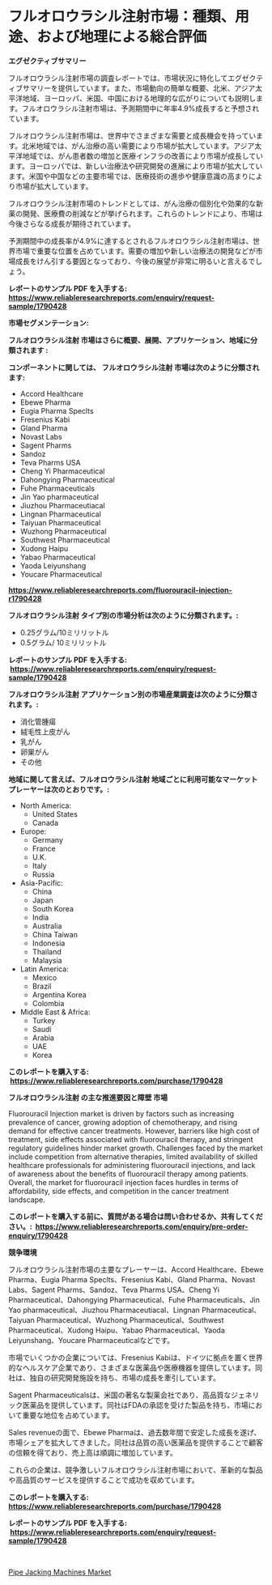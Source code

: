 <p><h1>フルオロウラシル注射市場：種類、用途、および地理による総合評価</h1></p><p><strong>エグゼクティブサマリー</strong></p>
<p><p>フルオロウラシル注射市場の調査レポートでは、市場状況に特化してエグゼクティブサマリーを提供しています。また、市場動向の簡単な概要、北米、アジア太平洋地域、ヨーロッパ、米国、中国における地理的な広がりについても説明します。フルオロウラシル注射市場は、予測期間中に年率4.9%成長すると予想されています。</p><p>フルオロウラシル注射市場は、世界中でさまざまな需要と成長機会を持っています。北米地域では、がん治療の高い需要により市場が拡大しています。アジア太平洋地域では、がん患者数の増加と医療インフラの改善により市場が成長しています。ヨーロッパでは、新しい治療法や研究開発の進展により市場が拡大しています。米国や中国などの主要市場では、医療技術の進歩や健康意識の高まりにより市場が拡大しています。</p><p>フルオロウラシル注射市場のトレンドとしては、がん治療の個別化や効果的な新薬の開発、医療費の削減などが挙げられます。これらのトレンドにより、市場は今後さらなる成長が期待されています。</p><p>予測期間中の成長率が4.9%に達するとされるフルオロウラシル注射市場は、世界市場で重要な位置を占めています。需要の増加や新しい治療法の開発などが市場成長をけん引する要因となっており、今後の展望が非常に明るいと言えるでしょう。</p></p>
<p><strong>レポートのサンプル PDF を入手する: <a href="https://www.reliableresearchreports.com/enquiry/request-sample/1790428">https://www.reliableresearchreports.com/enquiry/request-sample/1790428</a></strong></p>
<p><strong>市場セグメンテーション:</strong></p>
<p><strong> フルオロウラシル注射 市場はさらに概要、展開、アプリケーション、地域に分類されます :</strong></p>
<p><strong>コンポーネントに関しては、 フルオロウラシル注射 市場は次のように分類されます: &nbsp;</strong></p>
<p><ul><li>Accord Healthcare</li><li>Ebewe Pharma</li><li>Eugia Pharma Speclts</li><li>Fresenius Kabi</li><li>Gland Pharma</li><li>Novast Labs</li><li>Sagent Pharms</li><li>Sandoz</li><li>Teva Pharms USA</li><li>Cheng Yi Pharmaceutical</li><li>Dahongying Pharmaceutical</li><li>Fuhe Pharmaceuticals</li><li>Jin Yao pharmaceutical</li><li>Jiuzhou Pharmaceutiacal</li><li>Lingnan Pharmaceutical</li><li>Taiyuan Pharmaceutical</li><li>Wuzhong Pharmaceutical</li><li>Southwest Pharmaceutical</li><li>Xudong Haipu</li><li>Yabao Pharmaceutical</li><li>Yaoda Leiyunshang</li><li>Youcare Pharmaceutical</li></ul></p>
<p><strong><a href="https://www.reliableresearchreports.com/fluorouracil-injection-r1790428">https://www.reliableresearchreports.com/fluorouracil-injection-r1790428</a></strong></p>
<p><strong> フルオロウラシル注射 タイプ別の市場分析は次のように分類されます。:</strong></p>
<p><ul><li>0.25グラム/10ミリリットル</li><li>0.5グラム/ 10ミリリットル</li></ul></p>
<p><strong>レポートのサンプル PDF を入手する: &nbsp;<a href="https://www.reliableresearchreports.com/enquiry/request-sample/1790428">https://www.reliableresearchreports.com/enquiry/request-sample/1790428</a></strong></p>
<p><strong> フルオロウラシル注射 アプリケーション別の市場産業調査は次のように分類されます。:</strong></p>
<p><ul><li>消化管腫瘍</li><li>絨毛性上皮がん</li><li>乳がん</li><li>卵巣がん</li><li>その他</li></ul></p>
<p><strong>地域に関して言えば、フルオロウラシル注射 地域ごとに利用可能なマーケットプレーヤーは次のとおりです。:</strong></p>
<p><ul>
    <li>
        North America:
        <ul>
            <li>United States</li>
            <li>Canada</li>
        </ul>
    </li>
    <li>
        Europe:
        <ul>
            <li>Germany</li>
            <li>France</li>
            <li>U.K.</li>
            <li>Italy</li>
            <li>Russia</li>
        </ul>
    </li>
    <li>
        Asia-Pacific:
        <ul>
            <li>China</li>
            <li>Japan</li>
            <li>South Korea</li>
            <li>India</li>
            <li>Australia</li>
            <li>China Taiwan</li>
            <li>Indonesia</li>
            <li>Thailand</li>
            <li>Malaysia</li>
        </ul>
    </li>
    <li>
        Latin America:
        <ul>
            <li>Mexico</li>
            <li>Brazil</li>
            <li>Argentina Korea</li>
            <li>Colombia</li>
        </ul>
    </li>
    <li>
        Middle East & Africa:
        <ul>
            <li>Turkey</li>
            <li>Saudi</li>
            <li>Arabia</li>
            <li>UAE</li>
            <li>Korea</li>
        </ul>
    </li>
    </ul></p>
<p><strong>このレポートを購入する: &nbsp;<a href="https://www.reliableresearchreports.com/purchase/1790428">https://www.reliableresearchreports.com/purchase/1790428</a></strong></p>
<p><strong>フルオロウラシル注射 の主な推進要因と障壁 市場</strong></p>
<p><p>Fluorouracil Injection market is driven by factors such as increasing prevalence of cancer, growing adoption of chemotherapy, and rising demand for effective cancer treatments. However, barriers like high cost of treatment, side effects associated with fluorouracil therapy, and stringent regulatory guidelines hinder market growth. Challenges faced by the market include competition from alternative therapies, limited availability of skilled healthcare professionals for administering fluorouracil injections, and lack of awareness about the benefits of fluorouracil therapy among patients. Overall, the market for fluorouracil injection faces hurdles in terms of affordability, side effects, and competition in the cancer treatment landscape.</p></p>
<p><strong>このレポートを購入する前に、質問がある場合は問い合わせるか、共有してください。:&nbsp; <a href="https://www.reliableresearchreports.com/enquiry/pre-order-enquiry/1790428">https://www.reliableresearchreports.com/enquiry/pre-order-enquiry/1790428</a></strong></p>
<p><strong>競争環境</strong></p>
<p><p>フルオロウラシル注射市場の主要なプレーヤーは、Accord Healthcare、Ebewe Pharma、Eugia Pharma Speclts、Fresenius Kabi、Gland Pharma、Novast Labs、Sagent Pharms、Sandoz、Teva Pharms USA、Cheng Yi Pharmaceutical、Dahongying Pharmaceutical、Fuhe Pharmaceuticals、Jin Yao pharmaceutical、Jiuzhou Pharmaceutiacal、Lingnan Pharmaceutical、Taiyuan Pharmaceutical、Wuzhong Pharmaceutical、Southwest Pharmaceutical、Xudong Haipu、Yabao Pharmaceutical、Yaoda Leiyunshang、Youcare Pharmaceuticalなどです。</p><p>市場でいくつかの企業については、Fresenius Kabiは、ドイツに拠点を置く世界的なヘルスケア企業であり、さまざまな医薬品や医療機器を提供しています。同社は、独自の研究開発施設を持ち、市場の成長を牽引しています。</p><p>Sagent Pharmaceuticalsは、米国の著名な製薬会社であり、高品質なジェネリック医薬品を提供しています。同社はFDAの承認を受けた製品を持ち、市場において重要な地位を占めています。</p><p>Sales revenueの面で、Ebewe Pharmaは、過去数年間で安定した成長を遂げ、市場シェアを拡大してきました。同社は品質の高い医薬品を提供することで顧客の信頼を得ており、売上高は順調に増加しています。</p><p>これらの企業は、競争激しいフルオロウラシル注射市場において、革新的な製品や高品質のサービスを提供することで成功を収めています。</p></p>
<p><strong>このレポートを購入する: &nbsp; <a href="https://www.reliableresearchreports.com/purchase/1790428">https://www.reliableresearchreports.com/purchase/1790428</a></strong></p>
<p><strong>レポートのサンプル PDF を入手する: &nbsp;<a href="https://www.reliableresearchreports.com/enquiry/request-sample/1790428">https://www.reliableresearchreports.com/enquiry/request-sample/1790428</a></strong><strong></strong></p>
<p>&nbsp;</p>
<p><p><a href="https://view.publitas.com/reportprime-1/pipe-jacking-machines-market-research-report-its-history-and-forecast-2024-to-2031/">Pipe Jacking Machines Market</a></p></p>